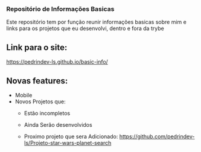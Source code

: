 ### Repositório de Informações Basicas
  Este repositório tem por função reunir informações basicas sobre mim e links para os projetos que eu desenvolvi, dentro e fora da trybe

## Link para o site:
  https://pedrindev-ls.github.io/basic-info/

## Novas features:
  - Mobile
  - Novos Projetos que:
    - Estão incompletos
    - Ainda Serão desenvolvidos
    
    - Proximo projeto que sera Adicionado: https://github.com/pedrindev-ls/Projeto-star-wars-planet-search